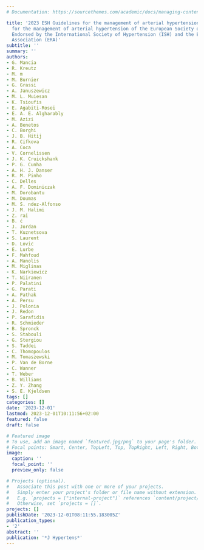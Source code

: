 ```yaml
---
# Documentation: https://sourcethemes.com/academic/docs/managing-content/

title: '2023 ESH Guidelines for the management of arterial hypertension The Task Force
  for the management of arterial hypertension of the European Society of Hypertension:
  Endorsed by the International Society of Hypertension (ISH) and the European Renal
  Association (ERA)'
subtitle: ''
summary: ''
authors:
- G. Mancia
- R. Kreutz
- M. m
- M. Burnier
- G. Grassi
- A. Januszewicz
- M. L. Muiesan
- K. Tsioufis
- E. Agabiti-Rosei
- E. A. E. Algharably
- M. Azizi
- A. Benetos
- C. Borghi
- J. B. Hitij
- R. Cifkova
- A. Coca
- V. Cornelissen
- J. K. Cruickshank
- P. G. Cunha
- A. H. J. Danser
- R. M. Pinho
- C. Delles
- A. F. Dominiczak
- M. Dorobantu
- M. Doumas
- M. S. ndez-Alfonso
- J. M. Halimi
- Z. rai
- B. ć
- J. Jordan
- T. Kuznetsova
- S. Laurent
- D. Lovic
- E. Lurbe
- F. Mahfoud
- A. Manolis
- M. Miglinas
- K. Narkiewicz
- T. Niiranen
- P. Palatini
- G. Parati
- A. Pathak
- A. Persu
- J. Polonia
- J. Redon
- P. Sarafidis
- R. Schmieder
- B. Spronck
- S. Stabouli
- G. Stergiou
- S. Taddei
- C. Thomopoulos
- M. Tomaszewski
- P. Van de Borne
- C. Wanner
- T. Weber
- B. Williams
- Z. Y. Zhang
- S. E. Kjeldsen
tags: []
categories: []
date: '2023-12-01'
lastmod: 2023-12-01T10:11:56+02:00
featured: false
draft: false

# Featured image
# To use, add an image named `featured.jpg/png` to your page's folder.
# Focal points: Smart, Center, TopLeft, Top, TopRight, Left, Right, BottomLeft, Bottom, BottomRight.
image:
  caption: ''
  focal_point: ''
  preview_only: false

# Projects (optional).
#   Associate this post with one or more of your projects.
#   Simply enter your project's folder or file name without extension.
#   E.g. `projects = ["internal-project"]` references `content/project/deep-learning/index.md`.
#   Otherwise, set `projects = []`.
projects: []
publishDate: '2023-12-01T08:11:55.183005Z'
publication_types:
- '2'
abstract: ''
publication: '*J Hypertens*'
---
```

